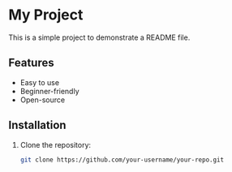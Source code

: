 # My Project

This is a simple project to demonstrate a README file.

## Features
- Easy to use
- Beginner-friendly
- Open-source

## Installation
1. Clone the repository:
   ```sh
   git clone https://github.com/your-username/your-repo.git
